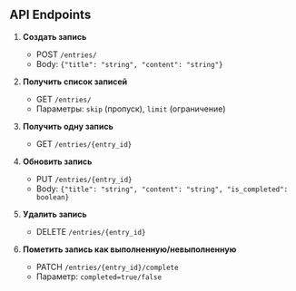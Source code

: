 ## API Endpoints

1. **Создать запись**
   - POST `/entries/`
   - Body: `{"title": "string", "content": "string"}`

2. **Получить список записей**
   - GET `/entries/`
   - Параметры: `skip` (пропуск), `limit` (ограничение)

3. **Получить одну запись**
   - GET `/entries/{entry_id}`

4. **Обновить запись**
   - PUT `/entries/{entry_id}`
   - Body: `{"title": "string", "content": "string", "is_completed": boolean}`

5. **Удалить запись**
   - DELETE `/entries/{entry_id}`

6. **Пометить запись как выполненную/невыполненную**
   - PATCH `/entries/{entry_id}/complete`
   - Параметр: `completed=true/false`

